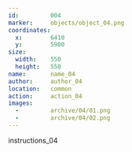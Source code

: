 ```yaml
---
id:			004
marker: 	objects/object_04.png
coordinates:
  x:		6410
  y:		5900
size:
  width:	550
  height:	550
name: 		name_04
author:		author_04
location: 	common
action: 	action_04
images:
  -			archive/04/01.png
  -			archive/04/02.png
---
```


instructions_04

